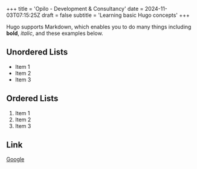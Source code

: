 +++
title = 'Opilo - Development & Consultancy'
date = 2024-11-03T07:15:25Z
draft = false
subtitle = 'Learning basic Hugo concepts'
+++

Hugo supports Markdown, which enables you to do many things including **bold**, *italic*, and these examples below.

## Unordered Lists

- Item 1
- Item 2
- Item 3

## Ordered Lists

1. Item 1
2. Item 2
3. Item 3

## Link

[Google](https://www.google.com)
